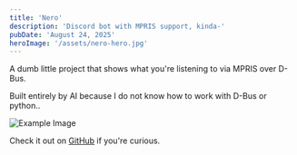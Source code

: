 ```yaml
---
title: 'Nero'
description: 'Discord bot with MPRIS support, kinda-'
pubDate: 'August 24, 2025'
heroImage: '/assets/nero-hero.jpg'
---
```


A dumb little project that shows what you're listening to via MPRIS over D-Bus.

Built entirely by AI because I do not know how to work with D-Bus or python..

![Example Image](/assets/nero-example.png)

Check it out on <u>[GitHub](https://github.com/seraphicfae/nero)</u> if you're curious.
